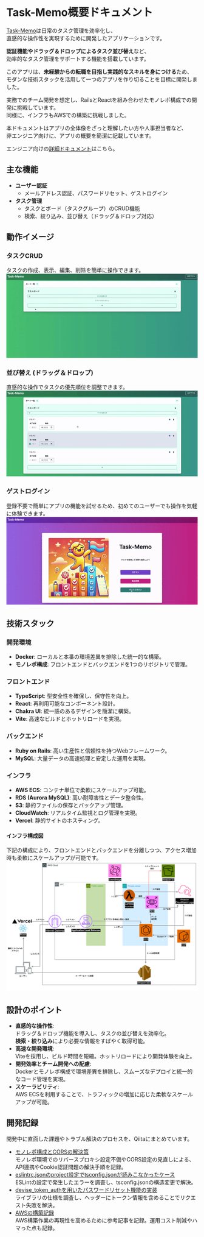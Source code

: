 # Task-Memo概要ドキュメント
[Task-Memo](https://www.task-memo.com/)は日常のタスク管理を効率化し、  
直感的な操作性を実現するために開発したアプリケーションです。

**認証機能やドラッグ＆ドロップによるタスク並び替え**など、  
効率的なタスク管理をサポートする機能を搭載しています。

このアプリは、**未経験からの転職を目指し実践的なスキルを身につける**ため、  
モダンな技術スタックを活用して一つのアプリを作り切ることを目標に開発しました。

実務でのチーム開発を想定し、RailsとReactを組み合わせたモノレポ構成での開発に挑戦しています。  
同様に、インフラもAWSでの構築に挑戦しました。

本ドキュメントはアプリの全体像をざっと理解したい方や人事担当者など、  
非エンジニア向けに、アプリの概要を簡潔に記載しています。

エンジニア向けの[詳細ドキュメント](./docs/DETAILS.md)はこちら。

## 主な機能
- **ユーザー認証**
  - メールアドレス認証、パスワードリセット、ゲストログイン
- **タスク管理**
  - タスクとボード（タスクグループ）のCRUD機能
  - 検索、絞り込み、並び替え（ドラッグ＆ドロップ対応）

## 動作イメージ
### タスクCRUD
タスクの作成、表示、編集、削除を簡単に操作できます。  
![タスクCRUD](./front/public/images/task.gif)

### 並び替え (ドラッグ＆ドロップ)
直感的な操作でタスクの優先順位を調整できます。
![並び替え](./front/public/images/sort.gif)

### ゲストログイン
登録不要で簡単にアプリの機能を試せるため、初めてのユーザーでも操作を気軽に体験できます。
![ゲストログイン](./front/public/images/guestlogin.gif)

## 技術スタック

### 開発環境
- **Docker**: ローカルと本番の環境差異を排除した統一的な構築。
- **モノレポ構成**: フロントエンドとバックエンドを1つのリポジトリで管理。

### フロントエンド
- **TypeScript**: 型安全性を確保し、保守性を向上。
- **React**: 再利用可能なコンポーネント設計。
- **Chakra UI**: 統一感のあるデザインを簡潔に構築。
- **Vite**: 高速なビルドとホットリロードを実現。

### バックエンド
- **Ruby on Rails**: 高い生産性と信頼性を持つWebフレームワーク。
- **MySQL**: 大量データの高速処理と安定した運用を実現。

### インフラ
- **AWS ECS**: コンテナ単位で柔軟にスケールアップ可能。
- **RDS (Aurora MySQL)**: 高い耐障害性とデータ整合性。
- **S3**: 静的ファイルの保存とバックアップ管理。
- **CloudWatch**: リアルタイム監視とログ管理を実現。
- **Vercel**: 静的サイトのホスティング。

#### インフラ構成図
下記の構成により、フロントエンドとバックエンドを分離しつつ、アクセス増加時も柔軟にスケールアップが可能です。
![インフラ構成図](./front/public/images/infra.png)

## 設計のポイント
- **直感的な操作性**:  
  ドラッグ＆ドロップ機能を導入し、タスクの並び替えを効率化。  
  **検索・絞り込み**により必要な情報をすばやく取得可能。
- **高速な開発環境**:  
  Viteを採用し、ビルド時間を短縮。ホットリロードにより開発体験を向上。
- **開発効率とチーム開発への配慮**:  
  Dockerとモノレポ構成で環境差異を排除し、スムーズなデプロイと統一的なコード管理を実現。
- **スケーラビリティ**:  
  AWS ECSを利用することで、トラフィックの増加に応じた柔軟なスケールアップが可能。

## 開発記録
開発中に直面した課題やトラブル解決のプロセスを、Qiitaにまとめています。  
- [モノレポ構成とCORSの解決策](https://qiita.com/kumazaki-y/items/7acbbfdbac9a838477a1)  
  モノレポ環境でのリバースプロキシ設定不備やCORS設定の見直しによる、API連携やCookie認証問題の解決手順を記録。
- [eslintrc.jsonのproject設定でtsconfig.jsonが読みこなかったケース](https://qiita.com/kumazaki-y/items/b8c3b887a236a2465b5f)  
  ESLintの設定で発生したエラーを調査し、tsconfig.jsonの構造変更で解決。
- [devise_token_authを用いたパスワードリセット機能の実装](https://qiita.com/kumazaki-y/items/b2d3323f75339973c601)  
  ライブラリの仕様を調査し、ヘッダーにトークン情報を含めることでリクエスト失敗を解決。
- [AWSの構築記録](https://qiita.com/kumazaki-y/items/dc8c9270a6b73df1a765)  
  AWS構築作業の再現性を高めるために参考記事を記録。運用コスト削減やハマった点も記録。

